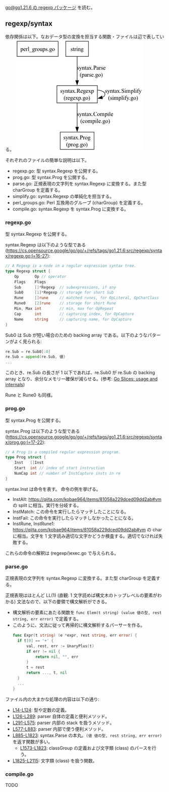 [go@go1.21.6 の regexp パッケージ](https://cs.opensource.google/go/go/+/refs/tags/go1.21.6:src/regexp/) を読む。

## regexp/syntax
依存関係は以下。なおデータ型の変換を担当する関数・ファイルは辺で表している。
![./go-regexp-syntax-dep.png](./go-regexp-syntax-dep.png)

それぞれのファイルの簡単な説明は以下。

- regexp.go: 型 syntax.Regexp を公開する。
- prog.go: 型 syntax.Prog を公開する。
- parse.go: 正規表現の文字列を syntax.Regexp に変換する。また型 charGroup を定義する。
- simplify.go: syntax.Regexp の単純化を担当する。
- perl_groups.go: Perl 互換用のグループ (charGroup) を定義する。
- compile.go: syntax.Regexp を syntax.Prog に変換する。

### regexp.go
型 syntax.Regexp を公開する。

syntax.Regexp は以下のような型である (https://cs.opensource.google/go/go/+/refs/tags/go1.21.6:src/regexp/syntax/regexp.go;l=16-27):
```go
// A Regexp is a node in a regular expression syntax tree.
type Regexp struct {
	Op       Op // operator
	Flags    Flags
	Sub      []*Regexp  // subexpressions, if any
	Sub0     [1]*Regexp // storage for short Sub
	Rune     []rune     // matched runes, for OpLiteral, OpCharClass
	Rune0    [2]rune    // storage for short Rune
	Min, Max int        // min, max for OpRepeat
	Cap      int        // capturing index, for OpCapture
	Name     string     // capturing name, for OpCapture
}
```

Sub0 は Sub が短い場合のための backing array である。以下のようなパターンがよく見られる:
```go
re.Sub = re.Sub0[:0]
re.Sub = append(re.Sub, 値)
...
```
このとき、re.Sub の長さが 1 以下であれば、re.Sub0 が re.Sub の backing array となり、余分なメモリー確保が減らせる。(参考: [Go Slices: usage and internals](https://go.dev/blog/slices-intro))

Rune と Rune0 も同様。

### prog.go

型 syntax.Prog を公開する。

syntax.Prog は以下のような型である (https://cs.opensource.google/go/go/+/refs/tags/go1.21.6:src/regexp/syntax/prog.go;l=17-22):
```go
// A Prog is a compiled regular expression program.
type Prog struct {
	Inst   []Inst
	Start  int // index of start instruction
	NumCap int // number of InstCapture insts in re
}
```

syntax.Inst は命令を表す。
命令の例を挙げる。
- InstAlt: https://qiita.com/kobae964/items/81058a229dced09dd2ab#vm の split に相当。実行を分岐する。
- InstMatch: この命令を実行したらマッチしたことになる。
- InstFail: この命令を実行したらマッチしなかったことになる。
- InstRune, InstRune1: https://qiita.com/kobae964/items/81058a229dced09dd2ab#vm の char に相当。文字を 1 文字読み適切な文字かどうか検査する。適切でなければ失敗する。

これらの命令の解釈は (regexp/)exec.go で与えられる。

### parse.go
正規表現の文字列を syntax.Regexp に変換する。また型 charGroup を定義する。

正規表現はほとんど LL(1) (直観: 1 文字読めば構文木のトップレベルの要素がわかる) 文法なので、以下の要領で構文解析ができる。

- 構文解析の要素にあたる関数を `func Elem(t string) (value 値の型, rest string, err error)` で定義する。
- このように、文法に従って再帰的に構文解析するパーサーを作る。
  ```go
  func Expr(t string) (e *expr, rest string, err error) {
    if t[0] == '+' {
        val, rest, err := UnaryPlus(t)
        if err != nil {
            return nil, "", err
        }
        t = rest
        return ..., t, nil
    }
    ...
  }
  ```

ファイル内の大まかな処理の内容は以下の通り:

- [L14-L124](https://cs.opensource.google/go/go/+/refs/tags/go1.21.6:src/regexp/syntax/parse.go;l=14-124): 型や定数の定義。
- [L126-L289](https://cs.opensource.google/go/go/+/refs/tags/go1.21.6:src/regexp/syntax/parse.go;l=126-289): parser 自体の定義と便利メソッド。
- [L291-L575](https://cs.opensource.google/go/go/+/refs/tags/go1.21.6:src/regexp/syntax/parse.go;l=291-575): parser 内部の stack を扱うメソッド。
- [L577-L883](https://cs.opensource.google/go/go/+/refs/tags/go1.21.6:src/regexp/syntax/parse.go;l=577-883): parser 内部で使う便利メソッド。
- [L885-L1823](https://cs.opensource.google/go/go/+/refs/tags/go1.21.6:src/regexp/syntax/parse.go;l=885-1823): syntax.Parse の本丸。`(値 値の型, rest string, err error)` を返す関数が多い。
  - [L1573-L1823](https://cs.opensource.google/go/go/+/refs/tags/go1.21.6:src/regexp/syntax/parse.go;l=1573-1823): classGroup の定義および文字類 (class) のパースを行う。
- [L1825-L2115](https://cs.opensource.google/go/go/+/refs/tags/go1.21.6:src/regexp/syntax/parse.go;l=1825-2115): 文字類 (class) を扱う関数。

### compile.go
TODO
